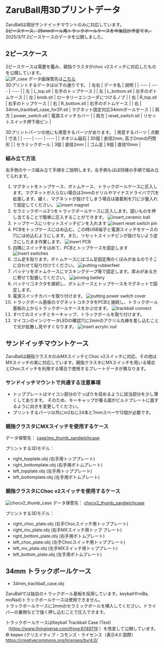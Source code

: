 # ZaruBall用3Dプリントデータ
ZaruBallは現状サンドイッチマウントのみに対応しています。<br>
~~2ピースケース、25mmボール用トラックボールケースを今後設計予定です。~~<br>
2025/3/11 2ピースケースのデータを公開しました。

## 2ピースケース
2ピースケースは需要を鑑み、親指クラスタがchoc v2スイッチに対応したものを公開しています。<br>
![2P_case](/image/2Pcase.png)
データ画保管先は[こちら](/case/2P_case)<br>
3Dプリントするデータは以下の通りです。
| 左右 | データ名 | 説明  |
| ---- | ---- | ---- |
| 左 | L_top.stl | 左手のトップケース |
| 左 | L_bottom.stl | 左手のボトムケース |
| 左 | knob.stl | ロータリーエンコーダにつけるノブ |
| 右 | R_top.stl | 右手のトップケース |
| 右 | R_bottom.stl | 右手のボトムケース |
| 右 | 34mm_trackball_case_for2P.stl | マグネット固定対応34mmボールケース |
| 両方 | power_switch.stl | 電源スイッチカバー |
| 両方 | reset_switch.stl | リセットスイッチ押下用ピン |

3Dプリントパーツの他にも用意するパーツがあります。
| 用意するパーツ | 点数 | 寸法 |
| ---- | ---- | ---- |
| ネオジム磁石 | 30個 | 直径2mm, 高さ2mmの円筒形 |
| セラミックボール | 3個 |  直径2mm |
| ゴム足 | 8個 | 直径10mm |

### 組み立て方法
右手側のケース組み立て手順をご説明します。左手側もほぼ同様の手順で組み立てられます。
1. マグネットをトップケース、ボトムケース、トラックボールケースに圧入します。マグネットが入らない場合は2mmのドリルやマイナスドライバで穴を拡張します。緩く、マグネットが抜けてしまう場合は接着剤を穴に少量入れて固定してください。
    ![insert magnet](/image/magnet.jpg)
2. セラミックボール3つをトラックボールケースに圧入します。固いものを押し当てることで簡単に圧入することができます。
    ![insert_ceramic ball](/image/ceramicball.jpg)
3. トップケースにリセットスイッチピンを入れます
    ![insert reset switch pin](/image/insert_resetswitch.jpg)
4. PCBをトップケースにはめ込む。この時USB端子と電源スイッチをケースの穴にはめ込むようにします。また、リセットスイッチピンが抜けないよう逆さにしたまま作業します。
    ![insert PCB](/image/insert_pcb.jpg)
5. 四隅にスイッチをはめて、PCBとトップケースを固定します
    ![insert switches](/image/insert_switch.jpg)
6. ゴム足を貼ります。ボトムケースにはゴム足固定用のくぼみがあるのでそこに合わせて貼り付けてください。
    ![putting rubberfeet](/image/rubberfeet.jpg)
7. バッテリをボトムケースにマスキングテープ等で固定します。厚みがある方に寄せて配置してください。
    ![pinning battery](/image/battery.jpg)
8. バッテリコネクタを接続し、ボトムケースとトップケースをマグネットで固定します。
9. 電源スイッチカバーを取り付けます。
    ![putting power switch cover](/image/power_switch_cover.jpg)
10. トラックボール基板のマグネットコネクタをPCBと接続し、トラックボール基板の上からトラックボールケースをかぶせます。
    ![trackball connect](/image/trackball.jpg)
11. すべてのスイッチとキーキャップ、トラックボールを取り付けます。
12. マイコンのインジケータLEDの確認穴に2mmのアクリル丸棒を差し込むことで光が拡散し見やすくなります。
    ![insert acrylic rod](/image/acrylic_rod.jpg)


## サンドイッチマウントケース
ZaruBallは親指クラスタのみMXスイッチとChoc v2スイッチに対応、その他はMXスイッチの実に対応しています。親指クラスタにMXスイッチを用いる場合とChocスイッチを利用する場合で使用するプレートデータが異なります。<br>

### サンドイッチマウントで共通する注意事項
- トッププレートはマイコン部分のでっぱりを収めるように該当部分を少し薄くしてあります。
そのため、キーキャップが乗る面がビルドプレートに面するように向きを変更してください。
- プリントするパーツ以外にm2ねじ24本と7mmスペーサ12個が必要です。

### 親指クラスタにMXスイッチを使用するケース
データ保管先：
[case/mx_thumb_sandwichcase](/case/mx_thumb_sandwichcase)<br>

プリントする3Dモデル：
- right_topplate.obj (右手用トッププレート)
- right_bottomplate.obj (右手用ボトムプレート)
- left_topplate.obj (左手用トッププレート)
- left_bottomplate.obj (左手用ボトムプレート)

### 親指クラスタにChoc v2スイッチを使用するケース
![chocv2_thumb_case](/image/chocthumb.png)
データ保管先：
[chocv2_thumb_sandwichcase](case/chocv2_thumb_sandwichcase)<br>

プリントする3Dモデル：
- right_choc_plate.obj (右手Chocスイッチ用トッププレート)
- right_mx_plate.obj (右手MXスイッチ用トップ    プレート)
- right_bottom_plate.obj (右手用ボトムプレート)
- left_choc_plate.obj (左手Chocスイッチ用トッププレート)
- left_mx_plate.obj (左手MXスイッチ用トッププレート)
- left_bottom_plate.obj (左手用ボトムプレート)


## 34mm トラックボールケース
- 34mm_trachball_case.obj 

ZaruBallでは独自のトラックボール基板を採用しています。keyballやroBa, moNaのトラックボールケースは使用できません。<br>
トラックボールケースに2mmのセラミックボールを挿入してください。ドライバ―の裏側などで強く押し込むことで圧入できます。<br>

トラックボールケースはKeyball Trackball Case (Test)（https://www.thingiverse.com/thing:6749719
）を改変して公開しています。<br>
© kepeo (クリエイティブ・コモンズ・ライセンス（表示4.0 国際）https://creativecommons.org/licenses/by/4.0/
